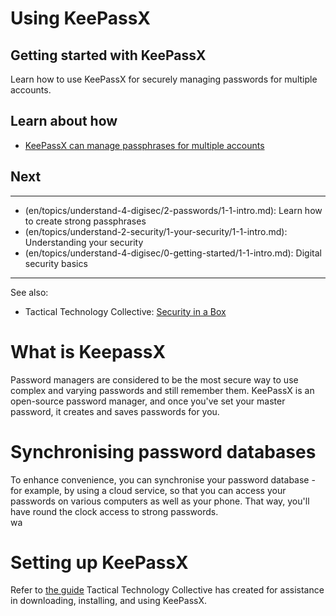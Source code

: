 # Using KeePassX
## Getting started with KeePassX

Learn how to use KeePassX for securely managing passwords for multiple accounts.



## Learn about how

 - [KeePassX can manage passphrases for multiple accounts](en/topics/tool-4-keepassx/0-getting-started/3-learn.md)



## Next

---
- (en/topics/understand-4-digisec/2-passwords/1-1-intro.md): Learn how to create strong passphrases
- (en/topics/understand-2-security/1-your-security/1-1-intro.md): Understanding your security
- (en/topics/understand-4-digisec/0-getting-started/1-1-intro.md): Digital security basics
---
See also:
- Tactical Technology Collective: [Security in a Box](https://securityinabox.org/en/guide/keepassx/os-x)



# What is KeepassX
Password managers are considered to be the most secure way to use complex and varying passwords and still remember them. KeePassX is an open-source password manager, and once you've set your master password, it creates and saves passwords for you.
<br>
# Synchronising password databases
To enhance convenience, you can synchronise your password database - for example, by using a cloud service, so that you can access your passwords on various computers as well as your phone. That way, you'll have round the clock access to strong passwords.
<br>wa
# Setting up KeePassX
Refer to [the guide](https://securityinabox.org/en/guide/keepassx/os-x) Tactical Technology Collective has created for assistance in downloading, installing, and using KeePassX.



